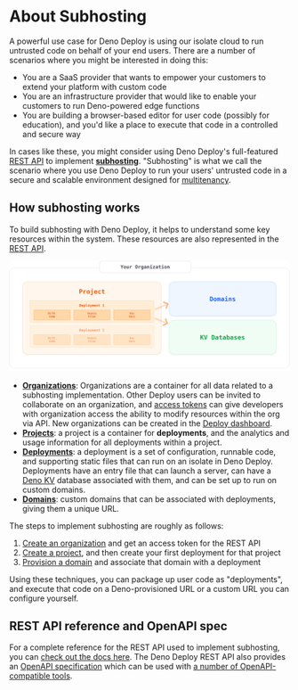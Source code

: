 # About Subhosting

A powerful use case for Deno Deploy is using our isolate cloud to run untrusted
code on behalf of your end users. There are a number of scenarios where you
might be interested in doing this:

- You are a SaaS provider that wants to empower your customers to extend your
  platform with custom code
- You are an infrastructure provider that would like to enable your customers to
  run Deno-powered edge functions
- You are building a browser-based editor for user code (possibly for
  education), and you'd like a place to execute that code in a controlled and
  secure way

In cases like these, you might consider using Deno Deploy's full-featured
[REST API](/deploy/api/rest) to implement
[**subhosting**](https://deno.com/subhosting). "Subhosting" is what we call the
scenario where you use Deno Deploy to run your users' untrusted code in a secure
and scalable environment designed for
[multitenancy](https://www.ibm.com/topics/multi-tenant).

## How subhosting works

To build subhosting with Deno Deploy, it helps to understand some key resources
within the system. These resources are also represented in the
[REST API](/deploy/api/rest).

![overview of subhosting resources](./subhosting-org-structure.svg)

- [**Organizations**](/deploy/api/rest/organizations): Organizations are a
  container for all data related to a subhosting implementation. Other Deploy
  users can be invited to collaborate on an organization, and
  [access tokens](https://dash.deno.com/account#access-tokens) can give
  developers with organization access the ability to modify resources within the
  org via API. New organizations can be created in the
  [Deploy dashboard](https://dash.deno.com/orgs/new).
- [**Projects**](/deploy/api/rest/projects): a project is a container for
  **deployments**, and the analytics and usage information for all deployments
  within a project.
- [**Deployments**](/deploy/api/rest/deployments): a deployment is a set of
  configuration, runnable code, and supporting static files that can run on an
  isolate in Deno Deploy. Deployments have an entry file that can launch a
  server, can have a [Deno KV](/kv/manual) database associated with them, and
  can be set up to run on custom domains.
- [**Domains**](/deploy/api/rest/domains): custom domains that can be associated
  with deployments, giving them a unique URL.

The steps to implement subhosting are roughly as follows:

1. [Create an organization](./getting_started) and get an access token for the
   REST API
1. [Create a project](./projects_and_deployments), and then create your first
   deployment for that project
1. [Provision a domain](./domains) and associate that domain with a deployment

Using these techniques, you can package up user code as "deployments", and
execute that code on a Deno-provisioned URL or a custom URL you can configure
yourself.

## REST API reference and OpenAPI spec

For a complete reference for the REST API used to implement subhosting, you can
[check out the docs here](/deploy/api/rest). The Deno Deploy REST API also
provides an [OpenAPI specification](https://api.deno.com/v1/openapi.json) which
can be used with [a number of OpenAPI-compatible tools](https://openapi.tools/).
